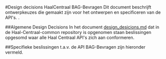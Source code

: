 #Design decisions HaalCentraal BAG-Bevragen
Dit document beschrijft ontwerpkeuzes die gemaakt zijn voor het ontwerpen en specificeren van de API's. .

##Algemene Design Decisions
In het document [design_desicions.md](https://github.com/VNG-Realisatie/Haal-Centraal-BRP-bevragen/blob/master/docs/design_decisions.md) dat in de Haal-Centraal-common repository is opgenomen staan beslissingen opgesomd waar alle Haal Centraal API's zich aan conformeren.

##Specifieke beslissingen t.a.v. de API BAG-Bevragen zijn hieronder vermeld.
